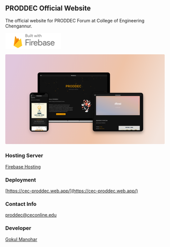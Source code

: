 ## PRODDEC Official Website
The official website for PRODDEC Forum at College of Engineering Chengannur. 
   
[![Firebase](Readme-Files/built-with-firebase.svg)](https://firebase.google.com/) 

<p align="center">
  <img src="Readme-Files/proddec-website-on-devices.png" alt="proddec-website-on-devices"/>
</p>


### Hosting Server  
[Firebase Hosting](https://firebase.google.com/docs/hosting)

### Deployment
[https://cec-proddec.web.app/](https://cec-proddec.web.app/)

### Contact Info
[proddec@ceconline.edu](mailto:proddec@ceconline.edu)


### Developer
[Gokul Manohar](mailto:dev.gokulmanohar@gmail.com)
